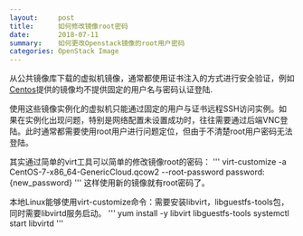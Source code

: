 ```yaml
---
layout:     post
title:      如何修改镜像root密码
date:       2018-07-11
summary:    如何更改Openstack镜像的root用户密码
categories: OpenStack Image
---
```


从公共镜像库下载的虚拟机镜像，通常都使用证书注入的方式进行安全验证，例如[Centos](https://cloud.centos.org/centos/7/images/)提供的镜像均不提供固定的用户名与密码认证登陆.

使用这些镜像实例化的虚拟机只能通过固定的用户与证书远程SSH访问实例。如果在实例化出现问题，特别是网络配置未设置成功时，往往需要通过后端VNC登陆。此时通常都需要使用root用户进行问题定位，但由于不清楚root用户密码无法登陆。

其实通过简单的virt工具可以简单的修改镜像root的密码：
'''
    virt-customize -a CentOS-7-x86_64-GenericCloud.qcow2 --root-password password:{new_password}
'''
这样使用新的镜像就有root密码了。

本地Linux能够使用virt-customize命令：需要安装libvirt，libguestfs-tools包，同时需要libvirtd服务启动。
'''
    yum install -y libvirt libguestfs-tools
    systemctl start libvirtd
'''
